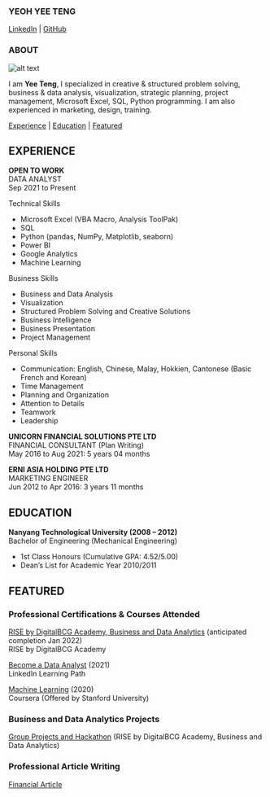 <!-- CONTACT Section Starts -->

### YEOH YEE TENG
[LinkedIn](https://www.linkedin.com/in/yeohyeeteng/) | [GitHub](https://yeohyeeteng.github.io/yeohyeeteng/)

<!-- CONTACT Section Ends -->



<!-- ABOUT Section Starts -->

### ABOUT

<!-- Add link to your picture -->
![alt text](https://avatars.githubusercontent.com/u/93510308?v=4)

<!-- Add your details -->
I am __Yee Teng__, I specialized in creative & structured problem solving, business & data analysis, visualization, strategic planning, project management, Microsoft Excel, SQL, Python programming. I am also experienced in marketing, design, training.

<!-- Add link to the sections -->
[Experience](#experience) | [Education](#education) | [Featured](#featured)

<!-- ABOUT Section Ends -->



<!-- EXPERIENCE Section Starts -->

## EXPERIENCE

<!-- Add your details -->
__OPEN TO WORK__<br>
DATA ANALYST<br>
Sep 2021 to Present

Technical Skills
- Microsoft Excel (VBA Macro, Analysis ToolPak)
- SQL
- Python (pandas, NumPy, Matplotlib, seaborn)
- Power BI
- Google Analytics
- Machine Learning

Business Skills
- Business and Data Analysis
- Visualization
- Structured Problem Solving and Creative Solutions
- Business Intelligence
- Business Presentation
- Project Management

Personal Skills
- Communication: English, Chinese, Malay, Hokkien, Cantonese (Basic French and Korean)
- Time Management
- Planning and Organization
- Attention to Details
- Teamwork
- Leadership

__UNICORN FINANCIAL SOLUTIONS PTE LTD__<br>
FINANCIAL CONSULTANT (Plan Writing)<br>
May 2016 to Aug 2021: 5 years 04 months

__ERNI ASIA HOLDING PTE LTD__<br>
MARKETING ENGINEER<br>
Jun 2012 to Apr 2016: 3 years 11 months

<!-- EXPERIENCE Section Ends -->



<!-- EDUCATION Section Starts -->

## EDUCATION

<!-- Add your details -->
__Nanyang Technological University (2008 – 2012)__<br>
Bachelor of Engineering (Mechanical Engineering)
- 1st Class Honours (Cumulative GPA: 4.52/5.00)
- Dean’s List for Academic Year 2010/2011

<!-- EDUCATION Section Ends -->



<!-- FEATURED Section Starts -->

## FEATURED

<!-- Add your details -->
### Professional Certifications & Courses Attended
[RISE by DigitalBCG Academy, Business and Data Analytics](https://rise.bcg.com/business-data-analytics/) (anticipated completion Jan 2022)<br>
RISE by DigitalBCG Academy

[Become a Data Analyst](https://www.linkedin.com/learning/paths/become-a-data-analyst) (2021)<br>
LinkedIn Learning Path

[Machine Learning](https://www.coursera.org/learn/machine-learning) (2020)<br>
Coursera (Offered by Stanford University)

### Business and Data Analytics Projects
[Group Projects and Hackathon](https://drive.google.com/drive/folders/1VP1xmoH-K28Ajsi_4yUFUG28J5NW04bw?usp=sharing) (RISE by DigitalBCG Academy, Business and Data Analytics)

### Professional Article Writing
[Financial Article](https://www.unicorn.sg/library/is-your-savings-account-really-a-savings-account)

<!-- FEATURED Section Ends -->
